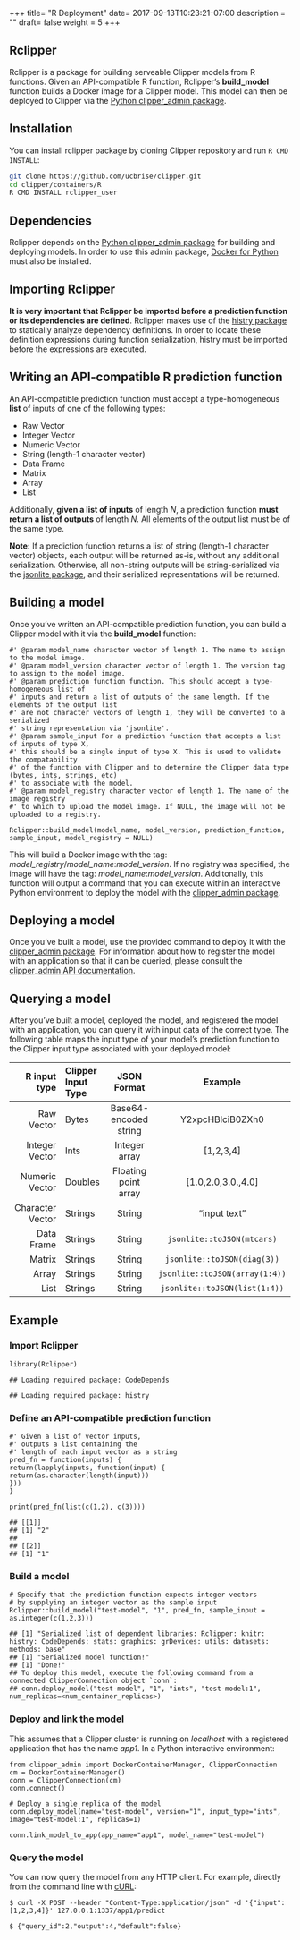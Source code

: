 +++
title= "R Deployment"
date= 2017-09-13T10:23:21-07:00
description = ""
draft= false
weight = 5
+++

Rclipper
--------

Rclipper is a package for building serveable Clipper models from R
functions. Given an API-compatible R function, Rclipper’s
**build\_model** function builds a Docker image for a Clipper model.
This model can then be deployed to Clipper via the [Python
clipper\_admin package](https://pypi.python.org/pypi/clipper_admin).

Installation
------------
You can install rclipper package by cloning Clipper repository
and run `R CMD INSTALL`:
```bash
git clone https://github.com/ucbrise/clipper.git
cd clipper/containers/R
R CMD INSTALL rclipper_user
```


Dependencies
------------

Rclipper depends on the [Python clipper\_admin
package](https://pypi.python.org/pypi/clipper_admin) for building and
deploying models. In order to use this admin package, [Docker for
Python](https://pypi.python.org/pypi/docker/) must also be installed.

Importing Rclipper
------------------

**It is very important that Rclipper be imported before a prediction
function or its dependencies are defined**. Rclipper makes use of the
[histry
package](https://cran.r-project.org/web/packages/histry/index.html) to
statically analyze dependency definitions. In order to locate these
definition expressions during function serialization, histry must be
imported before the expressions are executed.

Writing an API-compatible R prediction function
-----------------------------------------------

An API-compatible prediction function must accept a type-homogeneous
**list** of inputs of one of the following types:

-   Raw Vector
-   Integer Vector
-   Numeric Vector
-   String (length-1 character vector)
-   Data Frame
-   Matrix
-   Array
-   List

Additionally, **given a list of inputs** of length *N*, a prediction
function **must return a list of outputs** of length *N*. All elements
of the output list must be of the same type.

**Note:** If a prediction function returns a list of string (length-1
character vector) objects, each output will be returned as-is, without
any additional serialization. Otherwise, all non-string outputs will be
string-serialized via the [jsonlite
package](https://cran.r-project.org/web/packages/jsonlite/index.html),
and their serialized representations will be returned.

Building a model
----------------

Once you’ve written an API-compatible prediction function, you can build
a Clipper model with it via the **build\_model** function:

    #' @param model_name character vector of length 1. The name to assign to the model image.
    #' @param model_version character vector of length 1. The version tag to assign to the model image.
    #' @param prediction_function function. This should accept a type-homogeneous list of 
    #' inputs and return a list of outputs of the same length. If the elements of the output list
    #' are not character vectors of length 1, they will be converted to a serialized
    #' string representation via 'jsonlite'.
    #' @param sample_input For a prediction function that accepts a list of inputs of type X,
    #' this should be a single input of type X. This is used to validate the compatability
    #' of the function with Clipper and to determine the Clipper data type (bytes, ints, strings, etc)
    #' to associate with the model.
    #' @param model_registry character vector of length 1. The name of the image registry
    #' to which to upload the model image. If NULL, the image will not be uploaded to a registry.

    Rclipper::build_model(model_name, model_version, prediction_function, sample_input, model_registry = NULL)

This will build a Docker image with the tag:
*model\_registry*/*model\_name*:*model\_version*. If no registry was
specified, the image will have the tag: *model\_name*:*model\_version*.
Additonally, this function will output a command that you can execute
within an interactive Python environment to deploy the model with the
[clipper\_admin package](https://pypi.python.org/pypi/clipper_admin).

Deploying a model
-----------------

Once you’ve built a model, use the provided command to deploy it with
the [clipper\_admin
package](https://pypi.python.org/pypi/clipper_admin). For information
about how to register the model with an application so that it can be
queried, please consult the [clipper\_admin API
documentation](http://docs.clipper.ai/en/).

Querying a model
----------------

After you’ve built a model, deployed the model, and registered the model
with an application, you can query it with input data of the correct
type. The following table maps the input type of your model’s prediction
function to the Clipper input type associated with your deployed model:

<table>
<thead>
<tr class="header">
<th style="text-align: right;">R input type</th>
<th style="text-align: left;">Clipper Input Type</th>
<th style="text-align: center;">JSON Format</th>
<th style="text-align: center;">Example</th>
</tr>
</thead>
<tbody>
<tr class="odd">
<td style="text-align: right;">Raw Vector</td>
<td style="text-align: left;">Bytes</td>
<td style="text-align: center;">Base64-encoded string</td>
<td style="text-align: center;">Y2xpcHBlciB0ZXh0</td>
</tr>
<tr class="even">
<td style="text-align: right;">Integer Vector</td>
<td style="text-align: left;">Ints</td>
<td style="text-align: center;">Integer array</td>
<td style="text-align: center;">[1,2,3,4]</td>
</tr>
<tr class="odd">
<td style="text-align: right;">Numeric Vector</td>
<td style="text-align: left;">Doubles</td>
<td style="text-align: center;">Floating point array</td>
<td style="text-align: center;">[1.0,2.0,3.0.,4.0]</td>
</tr>
<tr class="even">
<td style="text-align: right;">Character Vector</td>
<td style="text-align: left;">Strings</td>
<td style="text-align: center;">String</td>
<td style="text-align: center;">“input text”</td>
</tr>
<tr class="odd">
<td style="text-align: right;">Data Frame</td>
<td style="text-align: left;">Strings</td>
<td style="text-align: center;">String</td>
<td style="text-align: center;"><code>jsonlite::toJSON(mtcars)</code></td>
</tr>
<tr class="even">
<td style="text-align: right;">Matrix</td>
<td style="text-align: left;">Strings</td>
<td style="text-align: center;">String</td>
<td style="text-align: center;"><code>jsonlite::toJSON(diag(3))</code></td>
</tr>
<tr class="odd">
<td style="text-align: right;">Array</td>
<td style="text-align: left;">Strings</td>
<td style="text-align: center;">String</td>
<td style="text-align: center;"><code>jsonlite::toJSON(array(1:4))</code></td>
</tr>
<tr class="even">
<td style="text-align: right;">List</td>
<td style="text-align: left;">Strings</td>
<td style="text-align: center;">String</td>
<td style="text-align: center;"><code>jsonlite::toJSON(list(1:4))</code></td>
</tr>
</tbody>
</table>

Example
-------

### Import Rclipper

    library(Rclipper)

    ## Loading required package: CodeDepends

    ## Loading required package: histry

### Define an API-compatible prediction function

    #' Given a list of vector inputs,
    #' outputs a list containing the
    #' length of each input vector as a string
    pred_fn = function(inputs) {
    return(lapply(inputs, function(input) {
    return(as.character(length(input)))
    }))
    }

    print(pred_fn(list(c(1,2), c(3))))

    ## [[1]]
    ## [1] "2"
    ## 
    ## [[2]]
    ## [1] "1"

### Build a model

    # Specify that the prediction function expects integer vectors
    # by supplying an integer vector as the sample input
    Rclipper::build_model("test-model", "1", pred_fn, sample_input = as.integer(c(1,2,3)))

    ## [1] "Serialized list of dependent libraries: Rclipper: knitr: histry: CodeDepends: stats: graphics: grDevices: utils: datasets: methods: base"
    ## [1] "Serialized model function!"
    ## [1] "Done!"
    ## To deploy this model, execute the following command from a connected ClipperConnection object `conn`:
    ## conn.deploy_model("test-model", "1", "ints", "test-model:1", num_replicas=<num_container_replicas>)

### Deploy and link the model

This assumes that a Clipper cluster is running on *localhost* with a
registered application that has the name *app1*. In a Python interactive
environment:

    from clipper_admin import DockerContainerManager, ClipperConnection
    cm = DockerContainerManager()
    conn = ClipperConnection(cm)
    conn.connect()

    # Deploy a single replica of the model
    conn.deploy_model(name="test-model", version="1", input_type="ints", image="test-model:1", replicas=1)

    conn.link_model_to_app(app_name="app1", model_name="test-model")

### Query the model

You can now query the model from any HTTP client. For example, directly
from the command line with [cURL](https://github.com/curl/curl):

    $ curl -X POST --header "Content-Type:application/json" -d '{"input": [1,2,3,4]}' 127.0.0.1:1337/app1/predict

    $ {"query_id":2,"output":4,"default":false}
